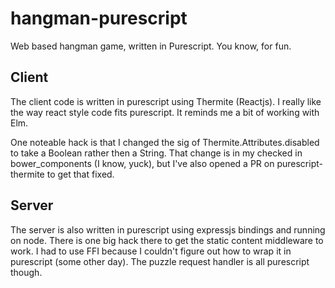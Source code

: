 # hangman-purescript
Web based hangman game, written in Purescript. You know, for fun.

## Client
The client code is written in purescript using Thermite (Reactjs). I really like the way react style code fits purescript. It reminds me a bit of working with Elm.

One noteable hack is that I changed the sig of Thermite.Attributes.disabled to take a Boolean rather then a String. That change is in my checked in bower_components (I know, yuck), but I've also opened a PR on purescript-thermite to get that fixed.

## Server
The server is also written in purescript using expressjs bindings and running on node. There is one big hack there to get the static content middleware to work. I had to use FFI because I couldn't figure out how to wrap it in purescript (some other day). The puzzle request handler is all purescript though.

